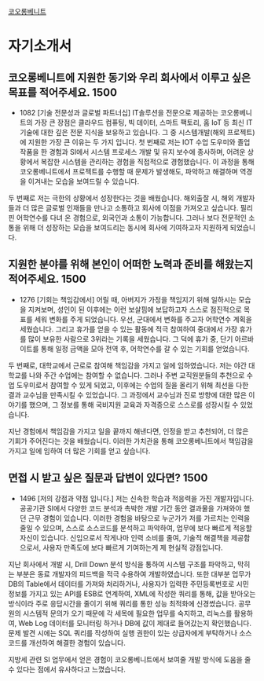 




[코오롱베니트](https://dream.kolon.com/RECRUIT_KOLON/hr/rec/recruit/main/controller/candidate/MainRecruitWebController/init.hr) 



# 자기소개서
## 코오롱베니트에 지원한 동기와 우리 회사에서 이루고 싶은 목표를 적어주세요. 1500
- 1082
[기술 전문성과 글로벌 파트너십]
IT솔루션을 전문으로 제공하는 코오롱베니트의 가장 큰 장점은 클라우드 컴퓨팅, 빅 데이터, 스마트 팩토리, 홈 IoT 등 최신 IT 기술에 대한 깊은 전문 지식을 보유하고 있습니다. 
그 중 시스템개발(해외 프로젝트)에 지원한 가장 큰 이유는 두 가지 입니다. 
첫 번째로 저는 IOT 수업 도우미와 졸업작품을 한 경험과 SI에서 시스템 프로세스 개발 및 유지 보수에 종사하며, 어려운 상황에서 복잡한 시스템을 관리하는 경험을 직접적으로 경험했습니다. 이 과정을 통해 코오롱베니트에서 프로젝트를 수행할 때 문제가 발생해도, 파악하고 해결하며 역경을 이겨내는 모습을 보여드릴 수 있습니다.

두 번째로 저는 극한의 상황에서 성장한다는 것을 배웠습니다. 해외출잘 시, 해외 개발자들과 더 많은 글로벌 인재들을 만나고 소통하고 회사에 이점을 가져오고 싶습니다. 필리핀 어학연수를 다녀 온 경험으로, 외국인과 소통이 가능합니다. 그러나 보다 전문적인 소통을 위해 더 성장하는 모습을 보여드리는 동시에 회사에 기여하고자 지원하게 되었습니다.




## 지원한 분야를 위해 본인이 어떠한 노력과 준비를 해왔는지 적어주세요. 1500
- 1276
[기회는 책임감에서]
어릴 때, 아버지가 가정을 책임지기 위해 일하시는 모습을 지켜보며, 성인이 된 이후에는 이런 보살핌에 보답하고자 스스로 점진적으로 목표를 세워 변화를 주게 되었습니다.
우선, 군대에서 변화를 주고자 어학연수 계획을 세웠습니다. 그리고 휴가를 얻을 수 있는 활동에 적극 참여하여 중대에서 가장 휴가를 많이 보유한 사람으로 3위라는 기록을 세웠습니다. 그 덕에 휴가 중, 단기 아르바이트를 통해 일정 금액을 모아 전역 후, 어학연수를 갈 수 있는 기회를 얻었습니다.

두 번째로, 대학교에서 근로로 참여해 책임감을 가지고 일에 임하였습니다. 저는 야간 대학교를 나와 주간 수업에는 참여할 수 없습니다. 그러나 주변 교직원분들의 추천으로 수업 도우미로서 참여할 수 있게 되었고, 이후에는 수업의 질을 올리기 위해 최선을 다한 결과 교수님을 만족시킬 수 있었습니다. 그 과정에서 교수님과 진로 방향에 대한 많은 이야기를 했으며, 그 정보를 통해 국비지원 교육과 자격증으로 스스로를 성장시킬 수 있었습니다.

지난 경험에서 책임감을 가지고 일을 끝까지 해낸다면, 인정을 받고 추천되어, 더 많은 기회가 주어진다는 것을 배웠습니다. 이러한 가치관을 통해 코오롱베니트에서 책임감을 가지고 일에 임하여 더 많은 기회를 얻고 싶습니다.



## 면접 시 받고 싶은 질문과 답변이 있다면? 1500
- 1496
[저의 강점과 약점 입니다.]
저는 신속한 학습과 적응력을 가진 개발자입니다.
공공기관 SI에서 다양한 코드 분석과 촉박한 개발 기간 동안 결과물을 가져와야 했던 근무 경험이 있습니다. 이러한 경험을 바탕으로 누군가가 저를 가르치는 인력을 줄일 수 있으며, 스스로 소스코드를 분석하고 파악하여, 업무에 보다 빠르게 적응할 자신이 있습니다. 신입으로서 작게나마 인력 소비를 줄여, 기술적 해결책을 제공함으로서, 사용자 만족도에 보다 빠르게 기여하는게 제 현실적 강점입니다.

지난 회사에서 개발 시, Drill Down 분석 방식을 통하여 시스템 구조를 파악하고, 막히는 부분은 동료 개발자의 피드백을 적극 수용하여 개발하였습니다. 또한 대부분 업무가 DB의 Table에서 데이터를 가져와 처리하거나, 사용자가 입력한 주민등록번호로 시민 정보를 가지고 있는 API를 ESB로 연계하여, XML에 작성한 쿼리를 통해, 값을 받아오는 방식이라 주로 응답시간을 줄이기 위해 쿼리를 통한 성능 최적화에 신경썼습니다. 공무원의 시스템적 문의가 오기 때문에 각 세목에 필요한 업무를 숙지하고, 리눅스를 활용하여, Web Log 데이터를 모니터링 하거나 DB에 값이 제대로 들어갔는지 확인했습니다. 문제 발견 시에는 SQL 쿼리를 작성하여 실행 권한이 있는 상급자에게 부탁하거나 소스코드를 개선하여 해결한 경험이 있습니다.

지방세 관련 SI 업무에서 얻은 경험이 코오롱베니트에서 보여줄 개발 방식에 도움을 줄 수 있다는 점에서 유사하다고 느꼈습니다.

